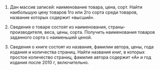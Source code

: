 1. Дан массив записей: наименование товара, цена, сорт. 
Найти наибольшую цену товаров 1го или 2го сорта среди товаров, название которых содержит «высший».


2. Сведения о товаре состоят из наименования, страны-производителя, веса, цены, сорта. 
Получить наименования товаров заданного сорта с наименьшей ценой.


3. Сведения о книге состоят из названия, фамилии автора, цены, года издания и количества страниц. 
Найти названия книг, в которых простое количество страниц, 
фамилия автора содержит «А» и год издания после 2010 г, включительно.